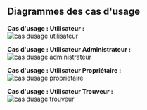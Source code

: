 <h2>Diagrammes des cas d'usage</h2>

__Cas d'usage : Utilisateur :<br>__
![cas dusage utilisateur](https://github.com/dev-sans-frontieres/etude-projet-annuel/tree/main/images/cas_dusage_utilisateur.png)

__Cas d'usage : Utilisateur Administrateur :<br>__
![cas dusage administrateur](https://github.com/dev-sans-frontieres/etude-projet-annuel/tree/main/images/cas_dusage_administrateur.png)

__Cas d'usage : Utilisateur Propriétaire :<br>__
![cas dusage proprietaire](https://github.com/dev-sans-frontieres/etude-projet-annuel/tree/main/images/cas_dusage_proprietaire.png)

__Cas d'usage : Utilisateur Trouveur :<br>__
![cas dusage trouveur](https://github.com/dev-sans-frontieres/etude-projet-annuel/tree/main/images/cas_dusage_trouveur.png)
